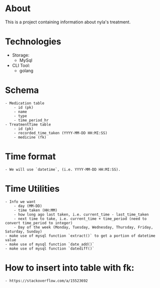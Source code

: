 # About

This is a project containing information about nyla's treatment.

# Technologies

- Storage:
    - MySql
- CLI Tool:
    - golang

# Schema
    - Medication table
        - id (pk)
        - name
        - type
        - time_period_hr
    - TreatmentTime table
        - id (pk)
        - recorded_time_taken (YYYY-MM-DD HH:MI:SS)
        - medicine (fk)
# Time format
    - We will use `datetime`, (i.e. YYYY-MM-DD HH:MI:SS). 
# Time Utilities
    - Info we want 
        - day (MM-DD)
        - time taken (HH:MM)
        - how long ago last taken, i.e. current_time - last_time_taken
        - next time to take, i.e. current_time + time_period (need to convert time_period to integer)
        - Day of the week (Monday, Tuesday, Wednesday, Thursday, Friday, Saturday, Sunday)
    - make use of mysql function `extract()` to get a portion of datetime value
    - make use of mysql function `date_add()`
    - make use of mysql function `datediff()`

# How to insert into table with fk:
    - https://stackoverflow.com/a/15523692
